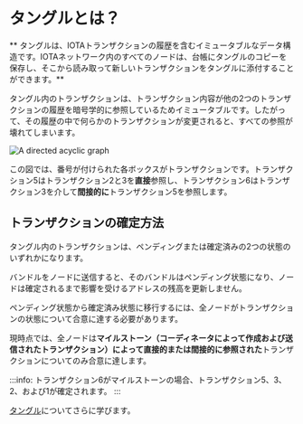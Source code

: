 # タングルとは？
<!-- # What is the Tangle? -->

** タングルは、IOTAトランザクションの履歴を含むイミュータブルなデータ構造です。IOTAネットワーク内のすべてのノードは、台帳にタングルのコピーを保存し、そこから読み取って新しいトランザクションをタングルに添付することができます。**
<!-- **The Tangle is the immutable data structure that contains a history of IOTA transactions. All nodes in an IOTA network store a copy of the Tangle in their ledgers and can read from it and attach new transactions to it.** -->

タングル内のトランザクションは、トランザクション内容が他の2つのトランザクションの履歴を暗号学的に参照しているためイミュータブルです。したがって、その履歴の中で何らかのトランザクションが変更されると、すべての参照が壊れてしまいます。
<!-- Transactions in the Tangle are immutable because their contents are cryptographically referenced to the history of two other transactions. So, if any transaction were to change in that history, all the references would be broken. -->

![A directed acyclic graph](../images/dag.png)

この図では、番号が付けられた各ボックスがトランザクションです。トランザクション5はトランザクション2と3を**直接**参照し、トランザクション6はトランザクション3を介して**間接的に**トランザクション5を参照します。
<!-- In this diagram, each numbered box is a transaction. Transaction 5 **directly** references transactions 2 and 3, and transaction 6 **indirectly** references transaction 3 (through transaction 5). -->

## トランザクションの確定方法
<!-- ## How a transaction becomes confirmed -->

タングル内のトランザクションは、ペンディングまたは確定済みの2つの状態のいずれかになります。
<!-- Transactions in the Tangle can be in one of two states: Pending or confirmed. -->

バンドルをノードに送信すると、そのバンドルはペンディング状態になり、ノードは確定されるまで影響を受けるアドレスの残高を更新しません。
<!-- When you send a bundle to a node, that bundle is pending and the node doesn't update the balances of the affected addresses until it's confirmed. -->

ペンディング状態から確定済み状態に移行するには、全ノードがトランザクションの状態について合意に達する必要があります。
<!-- To go from a pending state to a confirmed state, nodes must reach consensus on the state of a transaction. -->

現時点では、全ノードは**マイルストーン（コーディネータによって作成および送信されたトランザクション）によって直接的または間接的に参照された**トランザクションについてのみ合意に達します。
<!-- At the moment, nodes reach a consensus on transactions that are **directly or indirectly referenced by a milestone** (transaction that's created and sent by the Coordinator). -->

:::info:
トランザクション6がマイルストーンの場合、トランザクション5、3、2、および1が確定されます。
:::
<!-- :::info: -->
<!-- If transaction 6 were a milestone, then transaction 5, 3, 2, and 1 would all be confirmed. -->
<!-- ::: -->

[タングル](root://dev-essentialsiota-basics/0.1/concepts/the-tangle.md)についてさらに学びます。
<!-- Learn more about [the Tangle](root://dev-essentials/0.1/concepts/the-tangle.md). -->
